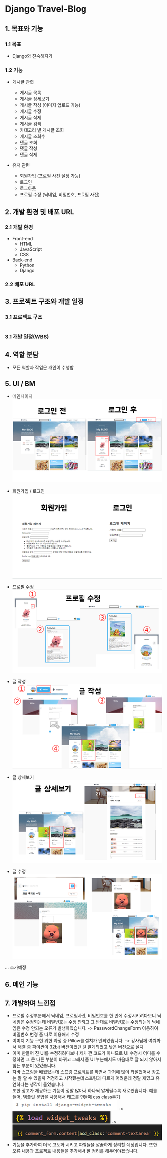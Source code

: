 # Django Travel-Blog


## 1. 목표와 기능

### 1.1 목표
- Django와 친숙해지기

### 1.2 기능
- 게시글 관련
  - 게시글 목록
  - 게시글 상세보기
  - 게시글 작성 (이미지 업로드 가능)
  - 게시글 수정
  - 게시글 삭제
  - 게시글 검색
  - 카테고리 별 게시글 조회
  - 게시글 조회수
  - 댓글 조회
  - 댓글 작성
  - 댓글 삭제

- 유저 관련
  - 회원가입 (프로필 사진 설정 가능)
  - 로그인
  - 로그아웃
  - 프로필 수정 (닉네임, 비밀번호, 프로필 사진)

## 2. 개발 환경 및 배포 URL

### 2.1 개발 환경

- Front-end
  - HTML
  - JavaScript
  - CSS
- Back-end
  - Python
  - Django


### 2.2 배포 URL


## 3. 프로젝트 구조와 개발 일정

### 3.1 프로젝트 구조

```bash

```

### 3.1 개발 일정(WBS)


## 4. 역할 분담

- 모든 역할과 작업은 개인이 수행함

## 5. UI / BM

- 메인페이지
![Alt text](image-1.png)

- 회원가입 / 로그인
![Alt text](image-2.png)

- 프로필 수정
![Alt text](image-3.png)

- 글 작성
![Alt text](image-4.png)

- 글 상세보기
![Alt text](image-5.png)

- 글 수정
![Alt text](image-7.png)

... 추가예정

## 6. 메인 기능


## 7. 개발하며 느낀점
- 프로필 수정부분에서 닉네임, 프로필사진, 비밀번호를 한 번에 수정시키려다보니 닉네임은 수정되는데 비밀번호는 수정 안되고 그 반대로 비밀번호는 수정되는데 닉네임은 수정 안되는 오류가 발생하였습니다. -> PasswordChangeForm 이용하여 비밀번호 변경 폼 따로 이용해서 수정
- 이미지 기능 구현 위한 과정 중 Pillow를 설치가 안되었습니다. -> 강사님께 여쭤봐서 해결 중 파이썬이 32bit 버전이었던 걸 알게되었고 낮은 버전으로 설치
- 이미 만들어 진 UI를 수정하려다보니 제가 짠 코드가 아니므로 UI 수정시 어디를 수정하면 그 큰 다른 부분이 바뀌고 그래서 좀 UI 부분에서도 마음대로 잘 되지 않아서 힘든 부분이 있었습니다.
- 자바 스프링을 배웠었는데 스프링 프로젝트를 하면서 과거에 많이 좌절했어서 장고는 잘 할 수 있을까 걱정하고 시작했는데 스프링과 다르게 어려운데 정말 재밌고 유연하다는 생각이 들었습니다.<br>
또한 장고가 제공하는 기능이 정말 많아서 하나씩 알게될수록 새로웠습니다. 예를 들어,
템플릿 문법을 사용해서 태그를 만들때 css class주기 <br>
![Alt text](image-10.png) -> ![Alt text](image-9.png) -> ![Alt text](image-8.png)
- 기능을 추가하여 더욱 고도화 시키고 파일들을 깔끔하게 정리할 예정입니다. 
또한 오류 내용과 프로젝트 내용들을 추가해서 잘 정리를 해두어야겠습니다.
